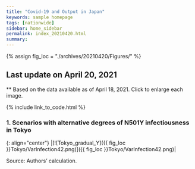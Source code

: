 ```yaml
---
title: "Covid-19 and Output in Japan"
keywords: sample homepage
tags: [nationwide]
sidebar: home_sidebar
permalink: index_20210420.html
summary:
---
```


{% assign fig_loc = "./archives/20210420/Figures/" %}

## Last update on April 20, 2021
** Based on the data available as of April 18, 2021. Click to enlarge each image.

{% include link_to_code.html %}


### 1. Scenarios with alternative degrees of N501Y infectiousness in Tokyo

<!-- #### (i) Baseline scenario

{: align="center"}
|[![Tokyo_gradual_Y]({{ fig_loc }}Tokyo/GradualRecovery1.png)]({{ fig_loc }}Tokyo/GradualRecovery1.png)|

Source: Authors’ calculation.

### (ii) Alternative scenario

{: align="center"}
|[![Tokyo_gradual_Y]({{ fig_loc }}Tokyo/GradualRecovery3.png)]({{ fig_loc }}Tokyo/GradualRecovery3.png)|

Source: Authors’ calculation. -->

<!-- ##### (iii) Variant scenario (A)

{: align="center"}
|[![Tokyo_gradual_Y]({{ fig_loc }}Tokyo/GradualRecovery41.png)]({{ fig_loc }}Tokyo/GradualRecovery41.png)|

Source: Authors’ calculation. -->

<!-- #### (iii) Variant scenario -->

{: align="center"}
|[![Tokyo_gradual_Y]({{ fig_loc }}Tokyo/VarInfection42.png)]({{ fig_loc }}Tokyo/VarInfection42.png)|

Source: Authors’ calculation.
